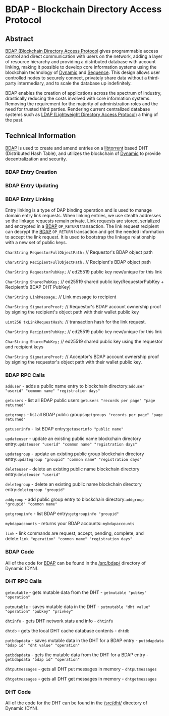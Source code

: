 # **BDAP - Blockchain Directory Access Protocol**

## Abstract

[BDAP (Blockchain Directory Access Protocol](https://duality.solutions/bdap) gives programmable access control and direct communication with users on the network, adding a layer of resource hierarchy and providing a distributed database with account linking, making it possible to develop core information systems using the blockchain technology of [Dynamic](https://github.com/duality-solutions/dynamic) and [Sequence](https://github.com/duality-solutions/sequence). This design allows user controlled nodes to securely connect, privately share data without a third-party intermediary, and to scale the database up indefinitely.

BDAP enables the creation of applications across the spectrum of industry, drastically reducing the costs involved with core information systems. Removing the requirement for the majority of administration roles and the need for trusted third parties. Rendering current centralized database systems such as [LDAP (Lightweight Directory Access Protocol)](https://en.wikipedia.org/wiki/Lightweight_Directory_Access_Protocol) a thing of the past.

## Technical Information

[BDAP](https://duality.solutions/bdap) is used to create and amend entries on a [libtorrent](https://github.com/arvidn/libtorrent) based DHT (Distributed Hash Table), and utilizes the blockchain of [Dynamic](https://github.com/duality-solutions/dynamic) to provide decentralization and security.

### BDAP Entry Creation

### BDAP Entry Updating

### BDAP Entry Linking 

Entry linking is a type of DAP binding operation and is used to manage domain entry link requests. When linking entries, we use stealth addresses so the linkage requests remain private. Link requests are stored, serialized and encrypted in a [BDAP](https://duality.solutions/bdap) ```OP_RETURN``` transaction. The link request recipient can decrypt the [BDAP](https://duality.solutions/bdap) ```OP_RETURN``` transaction and get the needed information to accept the link request. It is used to bootstrap the linkage relationship with a new set of public keys.

```CharString RequestorFullObjectPath;``` // Requestor's BDAP object path

```CharString RecipientFullObjectPath;``` // Recipient's BDAP object path

```CharString RequestorPubKey;``` // ed25519 public key new/unique for this link

```CharString SharedPubKey;``` // ed25519 shared public key(RequestorPubKey + Recipient's BDAP DHT PubKey)

```CharString LinkMessage;``` // Link message to recipient

```CharString SignatureProof;``` // Requestor's BDAP account ownership proof by signing the recipient's object path with their wallet public key

```uint256 txLinkRequestHash;``` // transaction hash for the link request.

```CharString RecipientPubKey;``` // ed25519 public key new/unique for this link

```CharString SharedPubKey;``` // ed25519 shared public key using the requestor and recipient keys

```CharString SignatureProof;``` // Acceptor's BDAP account ownership proof by signing the requestor's object path with their wallet public key.

### BDAP RPC Calls

```adduser``` - adds a public name entry to blockchain directory:```adduser "userid" "common name" "registration days"```

```getusers``` - list all BDAP public users:```getusers "records per page" "page returned"```

```getgroups``` - list all BDAP public groups:```getgroups "records per page" "page returned"```

```getuserinfo``` - list BDAP entry:```getuserinfo "public name"```

```updateuser``` - update an existing public name blockchain directory entry:```updateuser "userid" "common name" "registration days"```

```updategroup``` - update an existing public group blockchain directory entry:```updategroup "groupid" "common name" "registration days"```

```deleteuser``` - delete an existing public name blockchain directory entry:```deleteuser "userid"```

```deletegroup``` - delete an existing public name blockchain directory entry:```deletegroup "groupid"```

```addgroup``` - add public group entry to blockchain directory:```addgroup "groupid" "common name"```

```getgroupinfo``` - list BDAP entry:```getgroupinfo "groupid"```

```mybdapaccounts``` - returns your BDAP accounts: ```mybdapaccounts```

```link``` - link commands are request, accept, pending, complete, and delete:```link "operation" "common name" "registration days"```

### BDAP Code

All of the code for [BDAP](https://duality.solutions/bdap) can be found in the [/src/bdap/](https://github.com/duality-solutions/Dynamic/tree/master/src/bdap) directory of Dynamic (DYN).

### DHT RPC Calls

```getmutable``` - gets mutable data from the DHT - ```getmutable "pubkey" "operation"```

```putmutable``` - saves mutable data in the DHT - ```putmutable "dht value" "operation" "pubkey" "privkey"```

```dhtinfo``` - gets DHT network stats and info - ```dhtinfo```

```dhtdb``` - gets the local DHT cache database contents - ```dhtdb```

```putbdapdata``` - saves mutable data in the DHT for a BDAP entry - ```putbdapdata "bdap id" "dht value" "operation"```

```getbdapdata``` - gets the mutable data from the DHT for a BDAP entry - ```getbdapdata "bdap id" "operation"```

```dhtputmessages``` - gets all DHT put messages in memory - ```dhtputmessages```

```dhtgetmessages``` - gets all DHT get messages in memory - ```dhtgetmessages```

### DHT Code

All of the code for the DHT can be found in the [/src/dht/](https://github.com/duality-solutions/Dynamic/tree/master/src/dht) directory of Dynamic (DYN).
